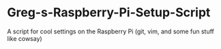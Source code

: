 Greg-s-Raspberry-Pi-Setup-Script
================================

A script for cool settings on the Raspberry Pi (git, vim, and some fun stuff like cowsay)
